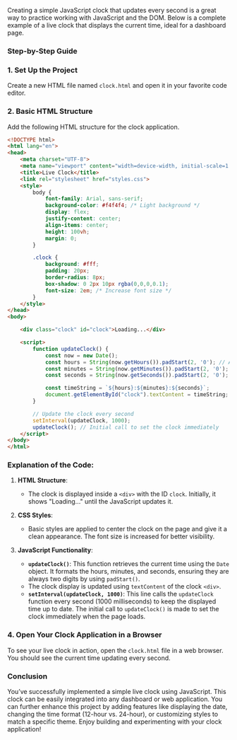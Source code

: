 Creating a simple JavaScript clock that updates every second is a great way to practice working with JavaScript and the DOM. Below is a complete example of a live clock that displays the current time, ideal for a dashboard page.

### Step-by-Step Guide

### 1. Set Up the Project

Create a new HTML file named `clock.html` and open it in your favorite code editor.

### 2. Basic HTML Structure

Add the following HTML structure for the clock application.

```html
<!DOCTYPE html>
<html lang="en">
<head>
    <meta charset="UTF-8">
    <meta name="viewport" content="width=device-width, initial-scale=1.0">
    <title>Live Clock</title>
    <link rel="stylesheet" href="styles.css">
    <style>
        body {
            font-family: Arial, sans-serif;
            background-color: #f4f4f4; /* Light background */
            display: flex;
            justify-content: center;
            align-items: center;
            height: 100vh;
            margin: 0;
        }

        .clock {
            background: #fff;
            padding: 20px;
            border-radius: 8px;
            box-shadow: 0 2px 10px rgba(0,0,0,0.1);
            font-size: 2em; /* Increase font size */
        }
    </style>
</head>
<body>

    <div class="clock" id="clock">Loading...</div>

    <script>
        function updateClock() {
            const now = new Date();
            const hours = String(now.getHours()).padStart(2, '0'); // Add leading zero
            const minutes = String(now.getMinutes()).padStart(2, '0'); // Add leading zero
            const seconds = String(now.getSeconds()).padStart(2, '0'); // Add leading zero

            const timeString = `${hours}:${minutes}:${seconds}`;
            document.getElementById("clock").textContent = timeString; // Update clock text
        }

        // Update the clock every second
        setInterval(updateClock, 1000);
        updateClock(); // Initial call to set the clock immediately
    </script>
</body>
</html>
```

### Explanation of the Code:

1. **HTML Structure**:
   - The clock is displayed inside a `<div>` with the ID `clock`. Initially, it shows "Loading..." until the JavaScript updates it.

2. **CSS Styles**:
   - Basic styles are applied to center the clock on the page and give it a clean appearance. The font size is increased for better visibility.

3. **JavaScript Functionality**:
   - **`updateClock()`**: This function retrieves the current time using the `Date` object. It formats the hours, minutes, and seconds, ensuring they are always two digits by using `padStart()`.
   - The clock display is updated using `textContent` of the clock `<div>`.
   - **`setInterval(updateClock, 1000)`**: This line calls the `updateClock` function every second (1000 milliseconds) to keep the displayed time up to date. The initial call to `updateClock()` is made to set the clock immediately when the page loads.

### 4. Open Your Clock Application in a Browser

To see your live clock in action, open the `clock.html` file in a web browser. You should see the current time updating every second.

### Conclusion

You’ve successfully implemented a simple live clock using JavaScript. This clock can be easily integrated into any dashboard or web application. You can further enhance this project by adding features like displaying the date, changing the time format (12-hour vs. 24-hour), or customizing styles to match a specific theme. Enjoy building and experimenting with your clock application!
